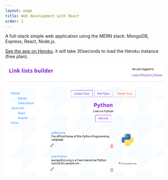 ```yaml
---
layout: page
title: Web development with React
order: 1
---
```


A full-stack simple web application using the MERN stack: MongoDB, Express, React, Node.js.

[See the app on Heroku](https://afternoon-cliffs-39431.herokuapp.com). it will take 30seconds to load the Heroku instance (free plan).

![Link lists builder screenshot](images/link-lists-builder-1.png)